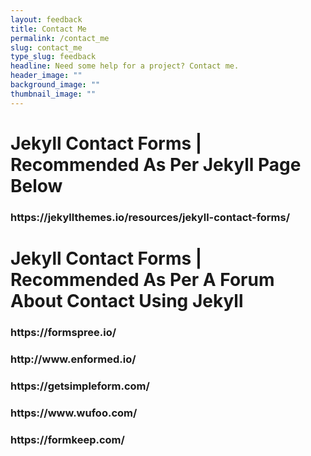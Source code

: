 ```yaml
---
layout: feedback
title: Contact Me
permalink: /contact_me
slug: contact_me
type_slug: feedback
headline: Need some help for a project? Contact me.
header_image: ""
background_image: ""
thumbnail_image: ""
---
```


<h1>Jekyll Contact Forms | Recommended As Per Jekyll Page Below</h1>
<h3>https://jekyllthemes.io/resources/jekyll-contact-forms/</h3>

<h1>Jekyll Contact Forms | Recommended As Per A Forum About Contact Using Jekyll</h1>
<h3>https://formspree.io/</h3>
<h3>http://www.enformed.io/</h3>
<h3>https://getsimpleform.com/</h3>
<h3>https://www.wufoo.com/</h3>
<h3>https://formkeep.com/</h3>